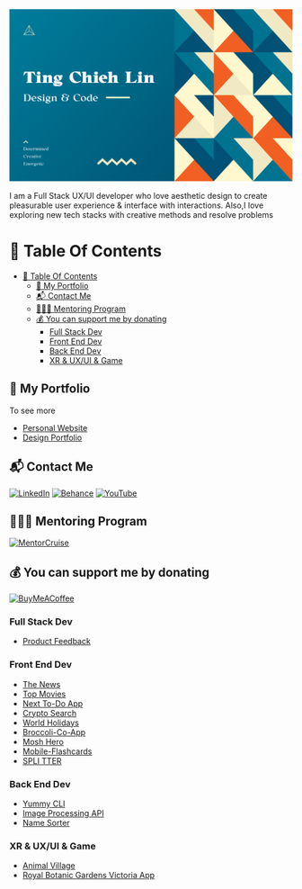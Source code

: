 <img src='./img/TCL_Header.png' alt='TCL-header'/>

I am a Full Stack UX/UI developer who love aesthetic design to create pleasurable user experience & interface with interactions. Also,I love exploring new tech stacks with creative methods and resolve problems

# 📖 Table Of Contents
- [📖 Table Of Contents](#-table-of-contents)
  - [💼 My Portfolio](#-my-portfolio)
  - [📬 Contact Me](#-contact-me)
  - [🧑🏼‍🏫 Mentoring Program](#-mentoring-program)
  - [💰 You can support me by donating](#-you-can-support-me-by-donating)
    - [Full Stack Dev](#full-stack-dev)
    - [Front End Dev](#front-end-dev)
    - [Back End Dev](#back-end-dev)
    - [XR \& UX/UI \& Game](#xr--uxui--game)

## 💼 My Portfolio

To see more

- [Personal Website](https://tingchiehlin.com/)
- [Design Portfolio](https://www.behance.net/jaylinxr)

## 📬 Contact Me

[![LinkedIn](https://img.shields.io/badge/LinkedIn-0077B5?style=for-the-badge&logo=linkedin&logoColor=white)](https://www.linkedin.com/in/cooloojayoo/)
[![Behance](https://img.shields.io/badge/Behance-0054F7?style=for-the-badge&logo=behance&logoColor=white)](https://www.behance.net/jaylinxr)
[![YouTube](https://img.shields.io/badge/YouTube-FF0000?style=for-the-badge&logo=youtube&logoColor=white)](https://www.youtube.com/@jaylinxr)

## 🧑🏼‍🏫 Mentoring Program

<a href="https://mentorcruise.com/mentor/tingchiehlin/" target="_blank" rel="noopener noreferrer">
<img src="https://cdn.mentorcruise.com/img/banner/navy-booking-badge.svg" width="240" alt="MentorCruise">
</a>

## 💰 You can support me by donating

[![BuyMeACoffee](https://img.shields.io/badge/Buy%20Me%20a%20Coffee-ffdd00?style=for-the-badge&logo=buy-me-a-coffee&logoColor=black)](https://www.buymeacoffee.com/tingchiehlin)

### Full Stack Dev

- [Product Feedback](https://github.com/TingChiehLin/product-feedback-app)

### Front End Dev

- [The News](https://github.com/TingChiehLin/the-news)
- [Top Movies](https://github.com/TingChiehLin/top-movies)
- [Next To-Do App](https://github.com/TingChiehLin/next-todo-app)
- [Crypto Search](https://github.com/TingChiehLin/crypto-search)
- [World Holidays](https://github.com/TingChiehLin/world-holidays)
- [Broccoli-Co-App](https://github.com/TingChiehLin/Broccoli-Co-App)
- [Mosh Hero](https://github.com/TingChiehLin/mosh_hero)
- [Mobile-Flashcards](https://github.com/TingChiehLin/Mobile-Flashcards)
- [SPLI TTER](https://github.com/TingChiehLin/spli-tter-ui)

### Back End Dev

- [Yummy CLI](https://github.com/TingChiehLin/CLI)
- [Image Processing API](https://github.com/TingChiehLin/image-processing-api)
- [Name Sorter](https://github.com/TingChiehLin/name-sorter)

### XR & UX/UI & Game

- [Animal Village](https://tingchiehlin.com/animalvillage)
- [Royal Botanic Gardens Victoria App](https://tingchiehlin.com/royalbotanicgarden)